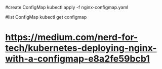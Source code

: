 #create ConfigMap
kubectl apply -f nginx-configmap.yaml

#list ConfigMap
kubectl get configmap
# https://medium.com/nerd-for-tech/kubernetes-deploying-nginx-with-a-configmap-e8a2fe59bcb1
